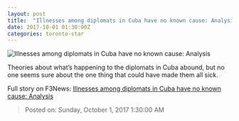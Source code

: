 ```yaml
---
layout: post
title:  "Illnesses among diplomats in Cuba have no known cause: Analysis"
date: 2017-10-01 01:30:00Z
categories: toronto-star
---
```


![Illnesses among diplomats in Cuba have no known cause: Analysis](https://www.thestar.com/content/dam/thestar/news/world/2017/09/30/illnesses-among-diplomats-in-cuba-have-no-known-cause-analysis/cuba_embassy_1.jpg)

Theories about what’s happening to the diplomats in Cuba abound, but no one seems sure about the one thing that could have made them all sick.


Full story on F3News: [Illnesses among diplomats in Cuba have no known cause: Analysis](http://www.f3nws.com/n/QgBQKH)

> Posted on: Sunday, October 1, 2017 1:30:00 AM
